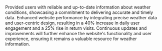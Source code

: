Provided users with reliable and up-to-date information about weather conditions, showcasing a commitment to delivering accurate and
timely data.
Enhanced website performance by integrating precise weather data and user-centric design, resulting in a 40% increase in daily user
engagement and a 25% rise in return visits.
Continuous updates and improvements will further enhance the website's functionality and user experience, ensuring it remains a valuable
resource for weather information.
